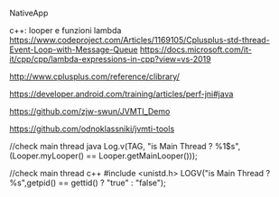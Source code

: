 NativeApp



c++: looper e funzioni lambda
https://www.codeproject.com/Articles/1169105/Cplusplus-std-thread-Event-Loop-with-Message-Queue
https://docs.microsoft.com/it-it/cpp/cpp/lambda-expressions-in-cpp?view=vs-2019



http://www.cplusplus.com/reference/clibrary/

https://developer.android.com/training/articles/perf-jni#java

https://github.com/zjw-swun/JVMTI_Demo

https://github.com/odnoklassniki/jvmti-tools


//check main thread java
Log.v(TAG, "is Main Thread ? %1$s",(Looper.myLooper() == Looper.getMainLooper()));

//check main thread c++
#include <unistd.h>
LOGV("is Main Thread ? %s",getpid() == gettid() ? "true" : "false");
